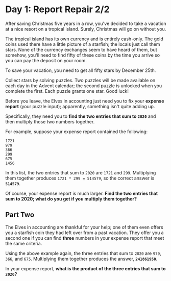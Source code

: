 # Day 1: Report Repair 2/2

After saving Christmas five years in a row, you've decided to take a
vacation at a nice resort on a tropical island. Surely, Christmas will
go on without you.

The tropical island has its own currency and is entirely
cash-only. The gold coins used there have a little picture of a
starfish; the locals just call them stars. None of the currency
exchanges seem to have heard of them, but somehow, you'll need to find
fifty of these coins by the time you arrive so you can pay the deposit
on your room.

To save your vacation, you need to get all fifty stars by December
25th.

Collect stars by solving puzzles. Two puzzles will be made available
on each day in the Advent calendar; the second puzzle is unlocked when
you complete the first. Each puzzle grants one star. Good luck!

Before you leave, the Elves in accounting just need you to fix your
**expense report** (your puzzle input); apparently, something isn't quite
adding up.

Specifically, they need you to **find the two entries that sum to `2020`**
and then multiply those two numbers together.

For example, suppose your expense report contained the following:

```
1721
979
366
299
675
1456
```

In this list, the two entries that sum to `2020` are `1721` and
`299`. Multiplying them together produces `1721 * 299 = 514579`, so
the correct answer is **`514579`**.

Of course, your expense report is much larger. **Find the two entries
that sum to 2020; what do you get if you multiply them together?**


## Part Two

The Elves in accounting are thankful for your help; one of them even
offers you a starfish coin they had left over from a past
vacation. They offer you a second one if you can find **three** numbers in
your expense report that meet the same criteria.

Using the above example again, the three entries that sum to `2020` are
`979`, `366`, and `675`. Multiplying them together produces the answer,
**`241861950`**.

In your expense report, **what is the product of the three entries that
sum to `2020`?**

